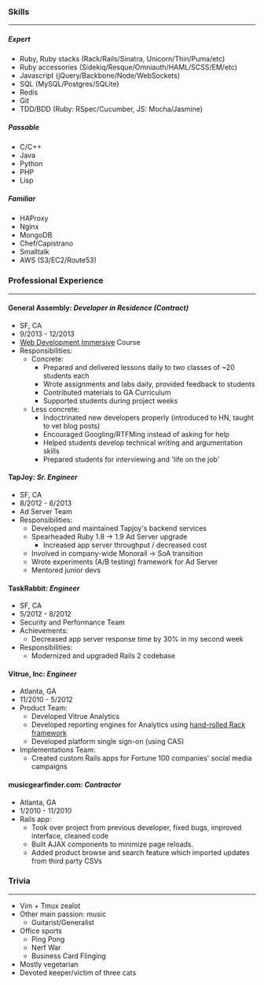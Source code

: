 ### Skills
---------

##### Expert
* Ruby, Ruby stacks (Rack/Rails/Sinatra, Unicorn/Thin/Puma/etc)
* Ruby accessories (Sidekiq/Resque/Omniauth/HAML/SCSS/EM/etc)
* Javascript (jQuery/Backbone/Node/WebSockets)
* SQL (MySQL/Postgres/SQLite)
* Redis
* Git
* TDD/BDD (Ruby: RSpec/Cucumber, JS: Mocha/Jasmine)

##### Passable
* C/C++
* Java
* Python
* PHP
* Lisp

##### Familiar
* HAProxy
* Nginx
* MongoDB
* Chef/Capistrano
* Smalltalk
* AWS (S3/EC2/Route53)

### Professional Experience
----------------
#### General Assembly: *Developer in Residence (Contract)*
* SF, CA
* 9/2013 - 12/2013
* [Web Development Immersive](https://generalassemb.ly/education/web-development-immersive) Course
* Responsibilities:
  * Concrete:
    * Prepared and delivered lessons daily to two classes of ~20 students each
    * Wrote assignments and labs daily, provided feedback to students
    * Contributed materials to GA Curriculum
    * Supported students during project weeks
  * Less concrete:
    * Indoctrinated new developers properly (introduced to HN, taught to vet blog posts)
    * Encouraged Googling/RTFMing instead of asking for help
    * Helped students develop technical writing and argumentation skills
    * Prepared students for interviewing and 'life on the job'

#### TapJoy: *Sr. Engineer*
* SF, CA
* 8/2012 - 6/2013
* Ad Server Team
* Responsibilities:
  * Developed and maintained Tapjoy's backend services
  * Spearheaded Ruby 1.8 -> 1.9 Ad Server upgrade
    * Increased app server throughput / decreased cost
  * Involved in company-wide Monorail -> SoA transition
  * Wrote experiments (A/B testing) framework for Ad Server
  * Mentored junior devs

#### TaskRabbit: *Engineer*
* SF, CA
* 5/2012 - 8/2012
* Security and Performance Team
* Achievements:
  * Decreased app server response time by 30% in my second week
* Responsibilities:
  * Modernized and upgraded Rails 2 codebase

#### Vitrue, Inc: *Engineer*
* Atlanta, GA
* 11/2010 - 5/2012
* Product Team:
  * Developed Vitrue Analytics
  * Developed reporting engines for Analytics using [hand-rolled Rack framework](http://github.com/dashkb/dzl)
  * Developed platform single sign-on (using CAS)
* Implementations Team:
  * Created custom Rails apps for Fortune 100 companies' social media campaigns


#### musicgearfinder.com: *Contractor*
* Atlanta, GA
* 1/2010 - 11/2010
* Rails app:
  * Took over project from previous developer, fixed bugs, improved interface, cleaned code
  * Built AJAX components to minimize page reloads.
  * Added product browse and search feature which imported updates from third party CSVs

### Trivia
-----------
* Vim + Tmux zealot
* Other main passion: music
  * Guitarist/Generalist
* Office sports
  * Ping Pong
  * Nerf War
  * Business Card Flinging
* Mostly vegetarian
* Devoted keeper/victim of three cats
